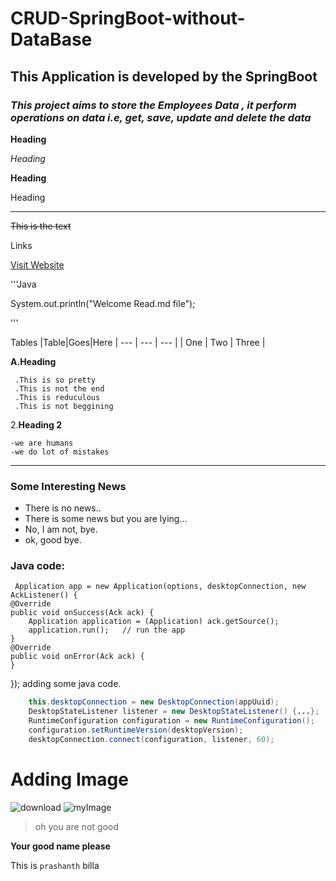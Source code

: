 # CRUD-SpringBoot-without-DataBase

## This Application is developed by the SpringBoot

### *This project aims to store the Employees Data , it perform operations on data i.e, get, save, update and delete the data*


**Heading**

*Heading*

__Heading__

Heading

____________


~~This is the text~~


Links

[Visit Website](https://google.com "come on open it")



'''Java

 System.out.println("Welcome Read.md file");

'''

Tables
|Table|Goes|Here
| --- | --- | --- |
| One | Two | Three |


**A.Heading**

     .This is so pretty  
     .This is not the end  
     .This is reduculous  
     .This is not beggining  
  
2.**Heading 2**

    -we are humans
    -we do lot of mistakes
   
__________
### Some Interesting News

* There is no news..
* There is some news but you are lying...
* No, I am not, bye.
* ok, good bye.

### **Java code:**

     Application app = new Application(options, desktopConnection, new AckListener() {
   	@Override
   	public void onSuccess(Ack ack) {
   		Application application = (Application) ack.getSource();
   		application.run();   // run the app
   	}
   	@Override
   	public void onError(Ack ack) {
   	}
   }); adding some java code.
   
   
```Java 
	this.desktopConnection = new DesktopConnection(appUuid);
	DesktopStateListener listener = new DesktopStateListener() {...};
	RuntimeConfiguration configuration = new RuntimeConfiguration();
	configuration.setRuntimeVersion(desktopVersion);
	desktopConnection.connect(configuration, listener, 60);
```
# Adding Image
![download](https://user-images.githubusercontent.com/85600714/126865932-2e06df48-e2a6-42a5-ae04-710718de48a5.png)
![myImage](https://user-images.githubusercontent.com/85600714/126866032-164a4b1a-0543-40cf-a0f7-182b1d6ea3ef.jpg)





>oh you are not good

**Your good name please**


This is `prashanth` billa


  
